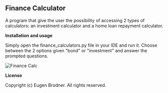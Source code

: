 ## Finance Calculator

A program that give the user the possibility of accessing 2 types of calculators: an investment calculator and a home loan repayment calculator.

**Installation and usage**

Simply open the finance_calculators.py file in your IDE and run it.
Choose between the 2 options given "bond" or "investment" and answer the prompted questions.

![Finance Calc](https://github.com/EugennB/finalCapstone/assets/131410419/2a8777be-4bbf-44c0-b1e0-dccdd0a9b89f)

**License**

Copyright (c) Eugen Brodner. All rights reserved.
